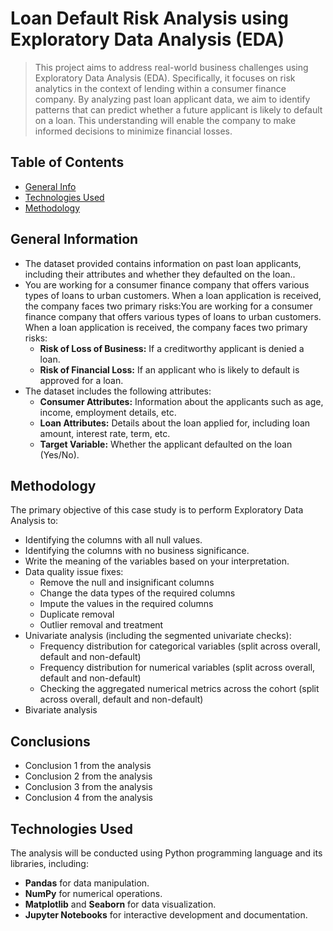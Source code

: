 # Loan Default Risk Analysis using Exploratory Data Analysis (EDA)
> This project aims to address real-world business challenges using Exploratory Data Analysis (EDA). Specifically, it focuses on risk analytics in the context of lending within a consumer finance company. By analyzing past loan applicant data, we aim to identify patterns that can predict whether a future applicant is likely to default on a loan. This understanding will enable the company to make informed decisions to minimize financial losses.


## Table of Contents
* [General Info](#general-information)
* [Technologies Used](#technologies-used)
* [Methodology](#methodology)

<!-- You can include any other section that is pertinent to your problem -->

## General Information
- The dataset provided contains information on past loan applicants, including their attributes and whether they defaulted on the loan..
- You are working for a consumer finance company that offers various types of loans to urban customers. When a loan application is received, the company faces two primary risks:You are working for a consumer finance company that offers various types of loans to urban customers. When a loan application is received, the company faces two primary risks:
  - **Risk of Loss of Business:** If a creditworthy applicant is denied a loan.
  - **Risk of Financial Loss:** If an applicant who is likely to default is approved for a loan.
- The dataset includes the following attributes:
  - **Consumer Attributes:** Information about the applicants such as age, income, employment details, etc.
  - **Loan Attributes:** Details about the loan applied for, including loan amount, interest rate, term, etc.
  - **Target Variable:** Whether the applicant defaulted on the loan (Yes/No).

## Methodology
The primary objective of this case study is to perform Exploratory Data Analysis to:
- Identifying the columns with all null values.
- Identifying the columns with no business significance.
- Write the meaning of the variables based on your interpretation.
- Data quality issue fixes:
  - Remove the null and insignificant columns
  - Change the data types of the required columns
  - Impute the values in the required columns
  - Duplicate removal
  - Outlier removal and treatment
- Univariate analysis (including the segmented univariate checks):
  - Frequency distribution for categorical variables (split across overall, default and non-default)
  - Frequency distribution for numerical variables (split across overall, default and non-default)
  - Checking the aggregated numerical metrics across the cohort (split across overall, default and non-default)
- Bivariate analysis
   

<!-- You don't have to answer all the questions - just the ones relevant to your project. -->

## Conclusions
- Conclusion 1 from the analysis
- Conclusion 2 from the analysis
- Conclusion 3 from the analysis
- Conclusion 4 from the analysis

<!-- You don't have to answer all the questions - just the ones relevant to your project. -->


## Technologies Used
The analysis will be conducted using Python programming language and its libraries, including:
- **Pandas** for data manipulation.
- **NumPy** for numerical operations.
- **Matplotlib** and **Seaborn** for data visualization.
- **Jupyter Notebooks** for interactive development and documentation.

<!-- As the libraries versions keep on changing, it is recommended to mention the version of library used in this project -->





